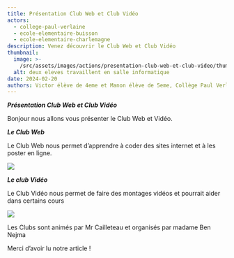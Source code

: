 ```yaml
---
title: Présentation Club Web et Club Vidéo
actors:
  - college-paul-verlaine
  - ecole-elementaire-buisson
  - ecole-elementaire-charlemagne
description: Venez découvrir le Club Web et Club Vidéo
thumbnail:
  image: >-
    /src/assets/images/actions/presentation-club-web-et-club-video/thumbnail/image.jpeg
  alt: deux eleves travaillent en salle informatique
date: 2024-02-20
authors: Victor élève de 4eme et Manon élève de 5eme, Collège Paul Verlaine
---
```


**_Présentation Club Web et Club Vidéo_**

Bonjour nous allons vous présenter le Club Web et Vidéo.

**_Le Club Web_**

Le Club Web nous permet d’apprendre à coder des sites internet et à les poster en ligne.

![](src/assets/images/projects/presentation-club-web-et-club-video/img_0258.jpeg)

**_Le club Vidéo_**

Le Club Vidéo nous permet de faire des montages vidéos et pourrait aider dans certains cours

![](src/assets/images/projects/presentation-club-web-et-club-video/img_0261.jpeg)

Les Clubs sont animés par Mr Cailleteau et organisés par madame Ben Nejma

Merci d’avoir lu notre article !
